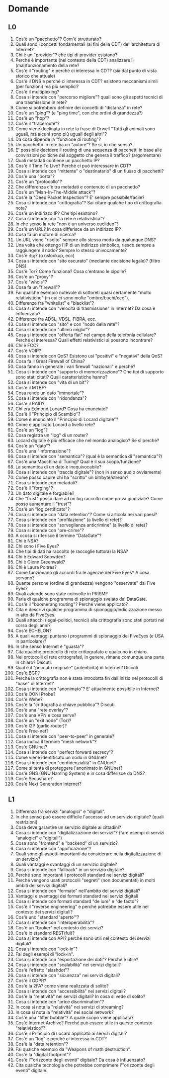 # Domande
## L0
1) Cos'è un "pacchetto"? Com'è strutturato?
2) Quali sono i concetti fondamentali (ai fini della CDT) dell'architettura di Internet?
3) Chi è un "provider"? che tipi di provider esistono?
4) Perché è importante (nel contesto della CDT) analizzare il (mal)funzionamento della rete?
5) Cos'è il "routing" e perché ci interessa in CDT? (sia dal punto di vista storico che attuale)
6) Cos'è il DNS e perché ci interessa in CDT? esistono meccanismi simili (per funzioni) ma più semplici?
7) Cos'è il multiplexing?
8) Cosa si intende con "percorso migliore"? quali sono gli aspetti tecnici di una trasmissione in rete?
9) Come si potrebbero definire dei concetti di "distanza" in rete?
10) Cos'è un "ping"? (e "ping time", con che ordini di grandezza?)
11) Cos'è un "hop"?
12) Cos'è il "traceroute"?
13) Come viene declinata in rete la frase di Orwell "Tutti gli animali sono uguali, ma alcuni sono più uguali degli altri"?
14) Da cosa dipende la "funzione di routing"?
15) Un pacchetto in rete ha un "autore"? Se sì, in che senso?
16) E' possibile decidere il routing di una sequenza di pacchetti in base alle convinzioni politiche del soggetto che genera il traffico? (argomentare)
17) Quali metadati contiene un pacchetto IP?
18) Cos'è il Time To Live? Perché ci può interessare in CDT?
19) Cosa si intende con "mittente" o "destinatario" di un flusso di pacchetti?
20) Cos'è una "porta"?
21) Cos'è un "protocollo"?
22) Che differenza c'è tra metadati e contenuto di un pacchetto?
23) Cos'è un "Man-In-The-Middle attack"?
24) Cos'è la "Deep Packet Inspection"? E' sempre possibile/facile?
25) Cosa si intende con "crittografia"? Sai citare qualche tipo di crittografia nota?
26) Cos'è un indirizzo IP? Che tipi esistono?
27) Cosa si intende con "la rete è relativistica"?
28) In che senso la rete "non è un universo euclideo"?
29) Cos'è un URL? In cosa differisce da un indirizzo IP?
30) Cosa fa un motore di ricerca?
31) Un URL viene "risolto" sempre allo stesso modo da qualunque DNS?
32) Una volta che ottengo l'IP di un indirizzo simbolico, riesco sempre a raggiungere il nodo? Sempre lo stesso univocamente?
33) Cos'è `dig`? (o nslookup, ecc)
34) Cosa si intende con "sito oscurato" (mediante decisione legale)? (filtro DNS)
35) Cos'è Tor? Come funziona? Cosa c'entrano le cipolle?
36) Cos'è un "proxy"?
37) Cos'è "whois"?
38) Cosa fa un "firewall"?
39) Fai qualche esempio notevole di sottoreti quasi certamente "molto relativistiche" (in cui ci sono molte "ombre/buchi/ecc").
40) Differenze fra "whitelist" e "blacklist"?
41) Cosa si intende con "velocità di trasmissione" in Internet? Da cosa è influenzata?
42) Differenze fra ADSL, VDSL, FIBRA, ecc.
43) Cosa si intende con "sito" e con "nodo della rete"?
44) Cosa si intende con "ultimo miglio"?
45) Cosa si intende con "offerta flat" nel campo della telefonia cellulare? Perché ci interessa? Quali effetti relativistici si possono incontrare?
46) Chi è FCC?
47) Cos'è VOIP?
48) Cosa si intende con QoS? Esistono usi "positivi" e "negativi" della QoS?
49) Cosa fa il Great Firewall of China?
50) Cosa fanno in generale i vari firewall "nazionali" e perché?
51) Cosa si intende con "supporto di memorizzazione"? Che tipi di supporto sono stati citati? Quali caratteristiche hanno?
52) Cosa si intende con "vita di un bit"?
53) Cos'è il MTBF?
54) Cosa rende un dato "immortale"?
55) Cosa si intende con "ridondanza"?
56) Cos'è il RAID?
57) Chi era Edmond Locard? Cosa ha enunciato?
58) Cos'è il "Principio di Scambio"?
59) Come è enunciato il "Principio di Locard digitale"?
60) Come è applicato Locard a livello rete?
61) Cos'è un "log"?
62) Cosa registra un "log" di un router?
63) Locard digitale è più efficace che nel mondo analogico? Se sì perché?
64) Cos'è un "dato"?
65) Cos'è una "informazione"?
66) Cosa si intende con "semantica"? (qual è la semantica di "semantica"?)
67) Cos'è una Macchina di Turing? Qual è il suo scopo/funzione?
68) La semantica di un dato è inequivocabile?
69) Cosa si intende con "traccia digitale"? (non in senso audio ovviamente)
70) Come posso capire chi ha "scritto" un bit/byte/stream?
71) Cosa si intende con metadati?
72) Cos'è il "forging"?
73) Un dato digitale è forgiabile?
74) Che "trust" posso dare ad un log raccolto come prova giudiziale? Come posso aumentare il "trust"?
75) Cos'è un "log certificato"?
76) Cosa si intende con "data retention"? Come si articola nei vari paesi?
77) Cosa si intende con "profilazione" (a livello di rete)?
78) Cosa si intende con "sorveglianza anticrimine" (a livello di rete)?
79) Cosa si intende con "pre-crime"?
80) A ccosa si riferisce il termine "DataGate"?
81) Chi è NSA?
82) Chi sono i Five Eyes?
83) Che tipi di dati ha raccolto (e raccoglie tuttora) la NSA?
84) Chi è Edward Snowden?
85) Chi è Glenn Greenwald?
86) Chi è Laura Poitras?
87) Come funzionano gli accordi fra le agenzie dei Five Eyes? A cosa servono?
88) Quante persone (ordine di grandezza) vengono "osservate" dai Five Eyes?
89) Quali aziende sono state coinvolte in PRISM?
90) Parla di qualche programma di spionaggio svelato dal DataGate.
91) Cos'è il "boomerang routing"? Perché viene applicato?
92) Cita e descrivi qualche programma di spionaggio/indicizzazione messo in atto da FiveEyes.
93) Quali attacchi (legal-politici, tecnici) alla crittografia sono stati portati nel corso degli anni?
94) Cos'è ECHELON?
95) A quali vantaggi puntano i programmi di spionaggio dei FiveEyes (e USA in particolare)?
96) In che senso Internet è "guasta"?
97) Cita qualche protocollo di rete crittografato e qualcuno in chiaro.
98) Nei protocolli di rete crittografati, in genere, rimane comunque una parte in chiaro? Discuti.
99) Qual è il "peccato originale" (autenticità) di Internet? Discuti.
100) Cos'è BGP?
101) Perché la crittografia non è stata introdotta fin dall'inizio nei protocolli di "base" di Internet?
102) Cosa si intende con "anonimato"? E' attualmente possibile in Internet?
103) Cos'è OONI Probe?
104) Cos'è Wehe?
105) Cos'è la "crittografia a chiave pubblica"? Discuti.
106) Cos'è una "rete overlay"?
107) Cos'è una VPN e cosa serve?
108) Cos'è un "exit node" (Tor)?
109) Cos'è I2P (garlic router)?
110) Cos'è Free-net?
111) Cosa si intende con "peer-to-peer" in generale?
112) Cosa indica il termine "mesh network"?
113) Cos'è GNUnet?
114) Cosa si intende con "perfect forward secrecy"?
115) Come viene identificato un nodo in GNUnet?
116) Cosa si intende con "confidenzialità" in GNUnet?
117) Come si tenta di proteggere l'anonimato in GNUnet?
118) Cos'è GNS (GNU Naming System) e in cosa differisce da DNS?
119) Cos'è Secushare?
120) Cos'è Next Generation Internet?

## L1
1) Differenza fra servizi "analogici" e "digitali".
2) In che senso può essere difficile l'accesso ad un servizio digitale? (quali restrizioni)
3) Cosa deve garantire un servizio digitale ai cittadini?
4) Cosa si intende con "digitalizzazione dei servizi"? (fare esempi di servizi "analogici" e "digitali")
5) Cosa sono "frontend" e "backend" di un servizio?
6) Cosa si intende con "appificazione"?
7) Quali sono gli aspetti importanti da considerare nella digitalizzazione di un servizio?
8) Quali vantaggi e svantaggi di un servizio digitale?
9) Cosa si intende con "fallback" in un servizio digitale?
10) Perché sono importanti i protocolli standard nei servizi digitali?
11) Perché vengono usati protocolli "segreti" (non documentati) in molti ambiti dei servizi digitali?
12) Cosa si intende con "formato" nell'ambito dei servizi digitali?
13) Vantaggi e svantaggi dei formati standard nei servizi digitali
14) Cosa si intende con formati standard "de iure" e "de facto"?
15) Cos'è il "reverse engineering" e perché potrebbe essere utile nel contesto dei servizi digitali?
16) Cos'è uno "standard 'aperto'"?
17) Cosa si intende con "interoperabilità"?
18) Cos'è un "broker" nel contesto dei servizi?
19) Cos'è lo standard REST(ful)?
20) Cosa si intende con API? perché sono utili nel contesto dei servizi digitali?
21) Cosa si intende con "lock-in"?
22) Fai degli esempi di "lock-in".
23) Cosa si intende con "esportazione dei dati"? Perché è utile?
24) Cosa si intende con "scalabilità" nei servizi digitali?
25) Cos'è l'effetto "slashdot"?
26) Cosa si intende con "sicurezza" nei servizi digitali?
27) Cos'è il GDPR?
28) Cos'è la 2FA? come viene realizzata di solito?
29) Cosa si intende con "accessibilità" nei servizi digitali?
30) Cos'è la "relatività" nei servizi digitali? In cosa si vede di solito?
31) Cosa si intende con "price discrimination"?
32) In cosa si nota la "relatività" nei servizi di streaming?
33) In cosa si nota la "relatività" nei social network?
34) Cos'è una "filter bubble"? A quale scopo viene applicata?
35) Cos'è Internet Archive? Perché può essere utile in questo contesto "relativistico"?
36) Cos'è il Principio di Locard applicato ai servizi digitali?
37) Cos'è un "log" e perché ci interessa in CDT?
38) Cos'è la "data retention"?
39) Fai qualche esempio da "Weapons of math destruction".
40) Cos'è la "digital footprint"?
41) Cos'è l'"orizzonte degli eventi" digitale? Da cosa è influenzato?
42) Cita qualche tecnologia che potrebbe comprimere l'"orizzonte degli eventi" digitale.

